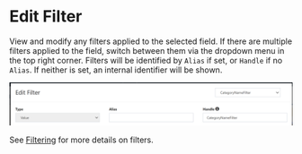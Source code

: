 # Edit Filter

View and modify any filters applied to the selected field. If there are multiple filters applied to the field, switch between them via the dropdown menu in the top right corner. Filters will be identified by `Alias` if set, or `Handle` if no `Alias`. If neither is set, an internal identifier will be shown.

![!Edit Filter Dropdown](../img/Edit_filter_dropdown.png)

See [Filtering](../QueryDive-Details.md#filtering) for more details on filters.